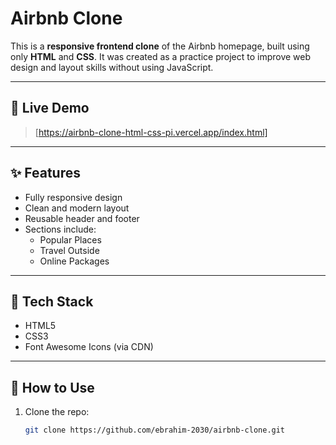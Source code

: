 # Airbnb Clone

This is a **responsive frontend clone** of the Airbnb homepage, built using only **HTML** and **CSS**. It was created as a practice project to improve web design and layout skills without using JavaScript.

---

## 🚀 Live Demo

> [https://airbnb-clone-html-css-pi.vercel.app/index.html]

---

## ✨ Features

- Fully responsive design
- Clean and modern layout
- Reusable header and footer
- Sections include:
  - Popular Places
  - Travel Outside
  - Online Packages


---

## 🎨 Tech Stack

- HTML5
- CSS3
- Font Awesome Icons (via CDN)

---

## 📌 How to Use

1. Clone the repo:
   ```bash
   git clone https://github.com/ebrahim-2030/airbnb-clone.git

